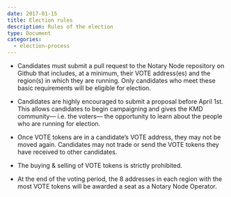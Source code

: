 ```yaml
---
date: 2017-01-15
title: Election rules
description: Rules of the election
type: Document
categories:
  - election-process
---
```

- Candidates must submit a pull request to the Notary Node repository on Github that includes, at a minimum, their VOTE address(es) and the region(s) in which they are running. Only candidates who meet these basic requirements will be eligible for election.

- Candidates are highly encouraged to submit a proposal before April 1st. This allows candidates to begin campaigning and gives the KMD community— i.e. the voters— the opportunity to learn about the people who are running for election.

- Once VOTE tokens are in a candidate’s VOTE address, they may not be moved again. Candidates may not trade or send the VOTE tokens they have received to other candidates.

- The buying & selling of VOTE tokens is strictly prohibited.

- At the end of the voting period, the 8 addresses in each region with the most VOTE tokens will be awarded a seat as a Notary Node Operator.
